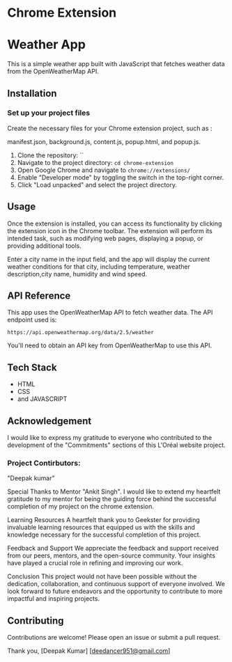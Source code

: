 
# Chrome Extension
# Weather App

This is a simple weather app built with JavaScript that fetches weather data from the OpenWeatherMap API.















## Installation

### Set up your project files
Create the necessary files for your Chrome extension project, such as :

manifest.json, background.js, content.js, popup.html, and popup.js.

1. Clone the repository: ``
2. Navigate to the project directory: `cd chrome-extension`
3. Open Google Chrome and navigate to `chrome://extensions/`
4. Enable "Developer mode" by toggling the switch in the top-right corner.
5. Click "Load unpacked" and select the project directory.
## Usage
Once the extension is installed, you can access its functionality by clicking the extension icon in the Chrome toolbar. The extension will perform its intended task, such as modifying web pages, displaying a popup, or providing additional tools.

Enter a city name in the input field, and the app will display the current weather conditions for that city, including temperature, weather description,city name, humidity and wind speed.
## API Reference

This app uses the OpenWeatherMap API to fetch weather data. The API endpoint used is:

`https://api.openweathermap.org/data/2.5/weather`

You'll need to obtain an API key from OpenWeatherMap to use this API.
## Tech Stack
* HTML 
* CSS 
* and JAVASCRIPT 
## Acknowledgement
I would like to express my gratitude to everyone who contributed to the development of the "Commitments" sections of this L'Oréal website project.

### Project Contirbutors:
"Deepak kumar"

Special Thanks to Mentor "Ankit Singh".
I would like to extend my heartfelt gratitude to my mentor for being the guiding force behind the successful completion of my project on the chrome extension.

Learning Resources
A heartfelt thank you to Geekster for providing invaluable learning resources that equipped us with the skills and knowledge necessary for the successful completion of this project.

Feedback and Support
We appreciate the feedback and support received from our peers, mentors, and the open-source community. Your insights have played a crucial role in refining and improving our work.

Conclusion
This project would not have been possible without the dedication, collaboration, and continuous support of everyone involved. We look forward to future endeavors and the opportunity to contribute to more impactful and inspiring projects.
## Contributing

Contributions are welcome! Please open an issue or submit a pull request.

Thank you, [Deepak Kumar] [deedancer951@gmail.com]
